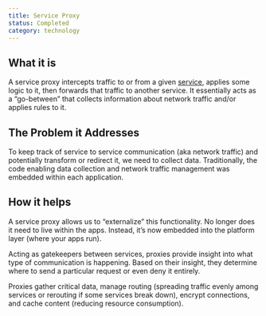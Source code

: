 ```yaml
---
title: Service Proxy
status: Completed
category: technology
---
```


## What it is
A service proxy intercepts traffic to or from a given [service](https://github.com/cncf/glossary/blob/main/content/en/service.md), applies some logic to it, then forwards that traffic to another service. It essentially acts as a “go-between” that collects information about network traffic and/or applies rules to it.

## The Problem it Addresses
To keep track of service to service communication (aka network traffic) and potentially transform or redirect it, we need to collect data. Traditionally, the code enabling data collection and network traffic management was embedded within each application.

## How it helps
A service proxy allows us to “externalize” this functionality. No longer does it need to live within the apps. Instead, it’s now embedded into the platform layer (where your apps run).

Acting as gatekeepers between services, proxies provide insight into what type of communication is happening. Based on their insight, they determine where to send a particular request or even deny it entirely.

Proxies gather critical data, manage routing (spreading traffic evenly among services or rerouting if some services break down), encrypt connections, and cache content (reducing resource consumption).

